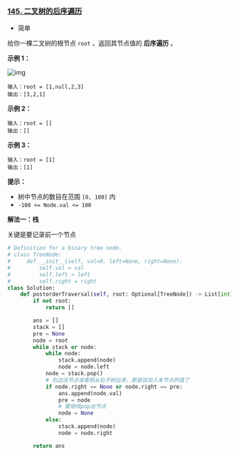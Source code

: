 ### [145. 二叉树的后序遍历](https://leetcode.cn/problems/binary-tree-postorder-traversal/)

- 简单

给你一棵二叉树的根节点 `root` ，返回其节点值的 **后序遍历** 。

**示例 1：**

 ![img](https://assets.leetcode.com/uploads/2020/08/28/pre1.jpg)

```
输入：root = [1,null,2,3]
输出：[3,2,1]
```

**示例 2：**

```
输入：root = []
输出：[]
```

**示例 3：**

```
输入：root = [1]
输出：[1]
```

**提示：**

- 树中节点的数目在范围 `[0, 100]` 内
- `-100 <= Node.val <= 100`

**解法一：栈**

关键是要记录前一个节点

```python
# Definition for a binary tree node.
# class TreeNode:
#     def __init__(self, val=0, left=None, right=None):
#         self.val = val
#         self.left = left
#         self.right = right
class Solution:
    def postorderTraversal(self, root: Optional[TreeNode]) -> List[int]:
        if not root:
            return []

        ans = []
        stack = []
        pre = None
        node = root
        while stack or node:
            while node:
                stack.append(node)
                node = node.left
            node = stack.pop()
            # 右边没节点或者刚从右子树出来，那就该加入本节点的值了
            if node.right == None or node.right == pre:
                ans.append(node.val)
                pre = node
                # 要继续pop出节点
                node = None
            else:
                stack.append(node)
                node = node.right

        return ans
```


